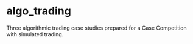 # algo_trading
Three algorithmic trading case studies prepared for a Case Competition with simulated trading. 
